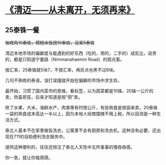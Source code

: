 # [《清迈——从未离开，无须再来》](https://github.com/raffello/raffello.github.io)

## 25泰铢一餐

~~咖喱角10泰铢，糯糙米饭团10泰铢，豆浆5泰铢~~

清迈本地市场的偏僻度与能遇到的好东西（吃的，用的，二手的）成反比，说贵的，都是只知道宁曼路（Nimmanahaemin Road）的观光客。

按汇率，25泰铢就5块7，不按汇率，再灰点也黑不过6块。

几句不熟练的泰语，误打误撞就开始在偏僻的市场中求生存。

最开始，习惯了国内菜市的思维，看标签，以为蔬菜都是10铢，20铢一公斤的卖，欣喜若狂，后来才知道是按“把”卖。

除了水果，大米，海鲜水产，肉类等有时按公斤，有些熟食是按袋来卖，20泰铢一袋的熟食成本高达一半以上，因为本地人经商摆摊不用上税，所以目测是一种生活方式。

泰北人基本不在家里做饭洗衣，公寓里不会有厨房和洗衣机，这种没有必要，还出现在711的自助便利洗衣服务中。

提供这种便利的，往往还倾注了泰北人天性中无所事事的慢吞吞感。

你一急，就让你哉荫荫。
